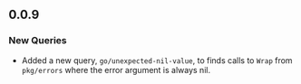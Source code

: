 ## 0.0.9

### New Queries

* Added a new query, `go/unexpected-nil-value`, to finds calls to `Wrap` from `pkg/errors` where the error argument is always nil.
